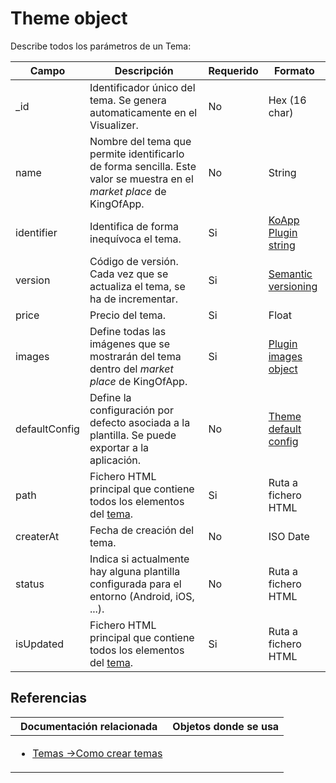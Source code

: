 # Theme object

Describe todos los parámetros de un Tema:

| Campo | Descripción                                                                | Requerido | Formato       |
| ----- | -------------------------------------------------------------------------- | --------- | ------------- |
| _id   | Identificador único del tema. Se genera automaticamente en el Visualizer.  | No        | Hex (16 char) |
| name  | Nombre del tema que permite identificarlo de forma sencilla. Este valor se muestra en el *market place* de KingOfApp. | No | String |
| identifier | Identifica de forma inequívoca el tema.                               | Si | [KoApp Plugin string](koapp-plugin-string.md) |
| version | Código de versión. Cada vez que se actualiza el tema, se ha de incrementar.  | Si | [Semantic versioning](http://semver.org/) |
| price   | Precio del tema.                                                          | Si | Float |
| images  | Define todas las imágenes que se mostrarán del tema dentro del *market place* de KingOfApp. | Si | [Plugin images object](plugin-images-object.md) |
| defaultConfig | Define la configuración por defecto asociada a la plantilla. Se puede exportar a la aplicación. | No | [Theme default config](theme-default-config.md) |
| path | Fichero HTML principal que contiene todos los elementos del [tema](../themes/themes.md). | Si | Ruta a fichero HTML |
| createrAt | Fecha de creación del tema.                                                       | No | ISO Date            |
| status | Indica si actualmente hay alguna plantilla configurada para el entorno (Android, iOS, ...). | No | Ruta a fichero HTML |
| isUpdated | Fichero HTML principal que contiene todos los elementos del [tema](../themes/themes.md). | Si | Ruta a fichero HTML |

## Referencias

Documentación relacionada | Objetos donde se usa
--------------------------|--------------------------
<ul><li>[Temas ->Como crear temas](../themes/themes.md)</li></ul> | <ul></ul>
